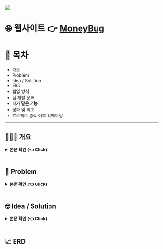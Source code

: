 <img src="https://capsule-render.vercel.app/api?type=waving&color=CFF3DC&fontColor=3E3325&height=180&section=header&text=돈벌레%20친구들&fontSize=52&fontAlign=20&fontAlignY=35&desc=나의%20돈%20관리%20웹사이트&descSize=30&descAlign=45&descAlignY=42&descSize=60" />

# 🌐 웹사이트 👉 [MoneyBug](https://www.moneybug.site/moneybug/main.jsp)

# 📄 목차
- 개요
- Problem
- Idea / Solution
- ERD
- 협업 방식
- 팀 개발 문화
- __내가 맡은 기능__
- 성과 및 회고
- 프로젝트 종료 이후 리팩토링

***

## 🚶🏻‍♂️ 개요
<details>
  <summary><b>본문 확인 (👈 Click)</b></summary>
  <div markdown="1">
    <br> 체감 물가 상승률 5.2%로 이에 생활비를 절약하자는 취지의 카카오톡 오픈 채팅방 '거지방'이 등장하게 된다. 
    <br> 거지방은 채팅방에 참여한 사람들과 자신만의 절약 팁을 공유하거나 자신의 하루 지출 내용을 공유하는 오픈 채팅방이다. 
    <br> 뉴워커 설문에 따르면 하루에 돈을 한 푼도 쓰지 않고 기록하고 공유하는 '무지출 챌린지'를 참여하고 싶다는 응답이 66.4%, 거지방으로 인한 지출 감소 효과가 있음에 응답이 74.3%으로 나왔으며
    <br> 20대 자산 대비 부채 비율은 29.2%로 연령대 중 가장 높은 수준으로 경제적인 관심이 젊은 사람들까지 점차 확대되는 추세이다.
  </div>
</details>
<br>

## 🤔 Problem
<details>
  <summary><b>본문 확인 (👈 Click)</b></summary>
  <div markdown="1">
    <ul>
    <br> 
    <li>
    오픈 채팅방 '거지방'은 오픈 채팅방 특성상 채팅방에 참여하기만 해도 무분별한 알림이 오거나 경제적인 팁을 공유 받아도 그때그때 확인하지 않는 이상 다시 확인하기 번거롭다.
    </li>
      <li>
    채팅방은 채팅만 보낼 수 있는 제한적인 공간 특성상 피드백 공유가 다소 어렵다.
    </li>
    <li>
      지출 내역 등 의견을 공유하면 비방하는 등 타인을 모욕하는 경우 관리가 어렵다.
    </li> 
    </ul>
  </div>
</details>

<br>

## 🤓 Idea / Solution
<details>
  <summary><b>본문 확인 (👈 Click)</b></summary>
  <div markdown="1">
    <ul>
    <br> 
    <li>
    커뮤니티
      <ul>
          <li>카테고리 별 금전적, 경제적 노하우와 팁, 지출 내역을 공유하고 다양한 의견을 댓글로 나눠 보세요.</li>
          <li>일간, 월간 조회수 TOP 3 게시글을 바로 확인하여 인기 게시글을 놓치지 마세요.</li>
        </ul>
    </li>
      <br>
      <li>
    살까말까
         <ul>
          <li>살까 말까 고민되는 상품을 공유하고 투표 기능을 통해 다양한 의견을 댓글로 나눠 보세요.</li>
        </ul>
    </li>
      <br>
    <li>
      가계부
       <ul>
          <li>자신의 지출 내역을 등록하고 월간 연간 보고서를 작성해 보세요.</li>
          <li>영수증 이미지를 스캔해서 가계부에 등록해 보세요.</li>
        </ul>
    </li>
      <br>
      <li>
      SHOP
         <ul>
          <li>무료 체험 상품을 체험해 보세요.</li>
          <li>할인된 금액으로 상품을 저렴하게 구매해 보세요.</li>
        </ul>
    </li>
    </ul>
    <br>
  </div>
    다양한 사람들과 게시글로 지출 내역, 경제 팁 같이 다양한 의견을 공유하고 댓글로도 의견을 공유할 수 있는 커뮤니티 게시판<br>
    평소 사고 싶은 상품을 투표 기능을 통해 다양한 피드백을 받을 수 있는 살까말까 게시판 <br>
    자신만의 가계부를 작성해 한 눈에 지출 내역을 관리할 수 있는 가계부 <br>
    다양한 상품들을 저렴하게 혹은 무료 체험을 할 수 있는 SHOP<br>
    오픈 채팅방이란 제한적인 공간에서 벗어나 더욱 상호적이고 용이한 웹사이트 '돈벌레 친구들'를 제작하게 되었습니다.
  
</details>
<br>



## 📈 ERD

<br>

